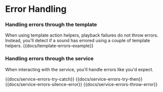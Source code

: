 # Error Handling

### Handling errors through the template

When using template action helpers, playback failures do not throw errors. Instead, you'll detect if a sound has errored using a couple of template helpers.
{{docs/template-errors-example}}

### Handling errors through the service

When interacting with the service, you'll handle errors like you'd expect.

{{docs/service-errors-try-catch}}
{{docs/service-errors-try-then}}
{{docs/service-errors-silence-error}}
{{docs/service-errors-throw-error}}
